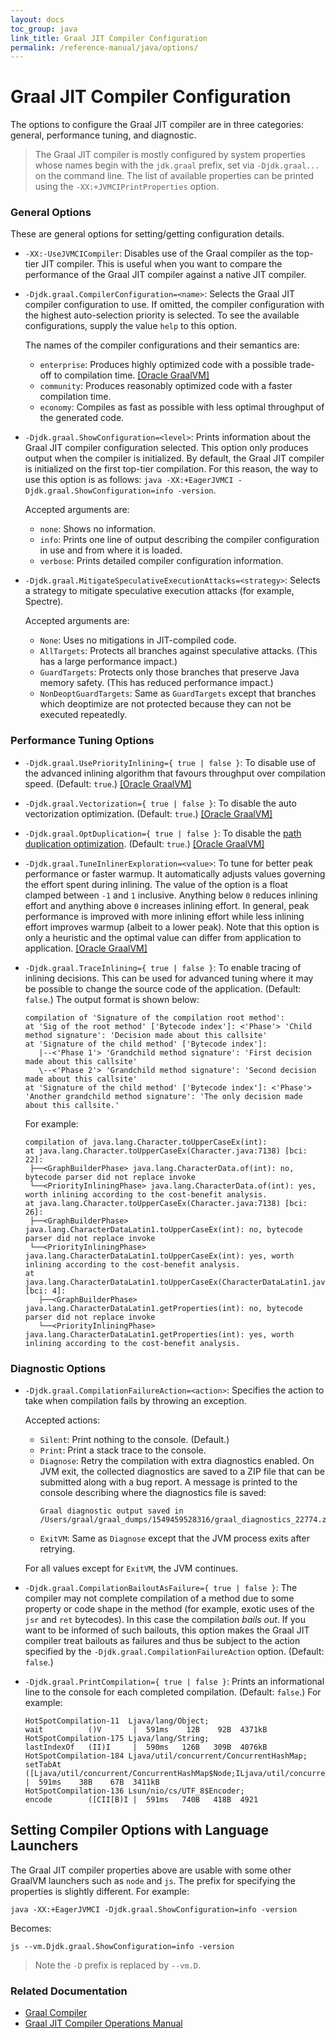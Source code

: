 ```yaml
---
layout: docs
toc_group: java
link_title: Graal JIT Compiler Configuration
permalink: /reference-manual/java/options/
---
```


# Graal JIT Compiler Configuration

The options to configure the Graal JIT compiler are in three categories: general, performance tuning, and diagnostic.

>The Graal JIT compiler is mostly configured by system properties whose names begin with the `jdk.graal` prefix, set via `-Djdk.graal...` on the command line.
The list of available properties can be printed using the `-XX:+JVMCIPrintProperties` option.

### General Options

These are general options for setting/getting configuration details.

* `-XX:-UseJVMCICompiler`: Disables use of the Graal compiler as the top-tier JIT compiler.
This is useful when you want to compare the performance of the Graal JIT compiler against a native JIT compiler.
* `-Djdk.graal.CompilerConfiguration=<name>`: Selects the Graal JIT compiler configuration to use.
If omitted, the compiler configuration with the highest auto-selection priority is selected.
To see the available configurations, supply the value `help` to this option.

    The names of the compiler configurations and their semantics are:
    * `enterprise`: Produces highly optimized code with a possible trade-off to compilation time. <a href="https://www.oracle.com/java/graalvm/" class="enterprise">[Oracle GraalVM]</a>
    * `community`: Produces reasonably optimized code with a faster compilation time.
    * `economy`: Compiles as fast as possible with less optimal throughput of the generated code.

* `-Djdk.graal.ShowConfiguration=<level>`: Prints information about the Graal JIT compiler configuration selected.
    This option only produces output when the compiler is initialized. By default, the Graal JIT compiler is
    initialized on the first top-tier compilation. For this reason, the way to use this option
    is as follows: `java -XX:+EagerJVMCI -Djdk.graal.ShowConfiguration=info -version`.

    Accepted arguments are:
    * `none`: Shows no information.
    * `info`: Prints one line of output describing the compiler configuration in use and from where it is loaded.
    * `verbose`: Prints detailed compiler configuration information.

* `-Djdk.graal.MitigateSpeculativeExecutionAttacks=<strategy>`: Selects a strategy to mitigate speculative
    execution attacks (for example, Spectre).

    Accepted arguments are:
    * `None`: Uses no mitigations in JIT-compiled code.
    * `AllTargets`: Protects all branches against speculative attacks. (This has a large performance impact.)
    * `GuardTargets`: Protects only those branches that preserve Java memory safety. (This has reduced performance impact.)
    * `NonDeoptGuardTargets`: Same as `GuardTargets` except that branches which deoptimize are not protected because they can not be executed repeatedly.

### Performance Tuning Options

* `-Djdk.graal.UsePriorityInlining={ true | false }`: To disable use of the advanced inlining
algorithm that favours throughput over compilation speed. (Default: `true`.) <a href="https://www.oracle.com/uk/java/graalvm/" class="enterprise">[Oracle GraalVM]</a>
* `-Djdk.graal.Vectorization={ true | false }`: To disable the auto vectorization optimization. (Default: `true`.)
<a href="https://www.oracle.com/uk/java/graalvm/" class="enterprise">[Oracle GraalVM]</a>
* `-Djdk.graal.OptDuplication={ true | false }`: To disable the [path duplication optimization](http://ssw.jku.at/General/Staff/Leopoldseder/DBDS_CGO18_Preprint.pdf). (Default: `true`.) <a href="https://www.oracle.com/uk/java/graalvm/" class="enterprise">[Oracle GraalVM]</a>
* `-Djdk.graal.TuneInlinerExploration=<value>`: To tune for better peak performance or faster warmup.
It automatically adjusts values governing the effort spent during inlining. The value of the option is
a float clamped between `-1` and `1` inclusive. Anything below
`0` reduces inlining effort and anything above `0` increases
inlining effort. In general, peak performance is improved with more inlining effort
while less inlining effort improves warmup (albeit to a lower peak). Note that this
option is only a heuristic and the optimal value can differ from application to application. <a href="https://www.oracle.com/downloads/graalvm-downloads.html" class="enterprise">[Oracle GraalVM]</a>
* `-Djdk.graal.TraceInlining={ true | false }`: To enable tracing of inlining decisions. This can be used for advanced tuning where it may be possible to change the source code of the application. (Default: `false`.) 
    The output format is shown below:

    ```
    compilation of 'Signature of the compilation root method':
  at 'Sig of the root method' ['Bytecode index']: <'Phase'> 'Child method signature': 'Decision made about this callsite'
    at 'Signature of the child method' ['Bytecode index']:
       |--<'Phase 1'> 'Grandchild method signature': 'First decision made about this callsite'
       \--<'Phase 2'> 'Grandchild method signature': 'Second decision made about this callsite'
    at 'Signature of the child method' ['Bytecode index']: <'Phase'> 'Another grandchild method signature': 'The only decision made about this callsite.'
    ```

    For example:
    ```
    compilation of java.lang.Character.toUpperCaseEx(int):
  at java.lang.Character.toUpperCaseEx(Character.java:7138) [bci: 22]:
     ├──<GraphBuilderPhase> java.lang.CharacterData.of(int): no, bytecode parser did not replace invoke
     └──<PriorityInliningPhase> java.lang.CharacterData.of(int): yes, worth inlining according to the cost-benefit analysis.
  at java.lang.Character.toUpperCaseEx(Character.java:7138) [bci: 26]:
     ├──<GraphBuilderPhase> java.lang.CharacterDataLatin1.toUpperCaseEx(int): no, bytecode parser did not replace invoke
     └──<PriorityInliningPhase> java.lang.CharacterDataLatin1.toUpperCaseEx(int): yes, worth inlining according to the cost-benefit analysis.
    at java.lang.CharacterDataLatin1.toUpperCaseEx(CharacterDataLatin1.java:223) [bci: 4]:
       ├──<GraphBuilderPhase> java.lang.CharacterDataLatin1.getProperties(int): no, bytecode parser did not replace invoke
       └──<PriorityInliningPhase> java.lang.CharacterDataLatin1.getProperties(int): yes, worth inlining according to the cost-benefit analysis.
     ```

### Diagnostic Options

* `-Djdk.graal.CompilationFailureAction=<action>`: Specifies the action to take when compilation fails by throwing an exception.

    Accepted actions:
    * `Silent`: Print nothing to the console. (Default.)
    * `Print`: Print a stack trace to the console.
    * `Diagnose`: Retry the compilation with extra diagnostics enabled. On JVM exit, the collected
       diagnostics are saved to a ZIP file that can be submitted along with a bug report. A message
       is printed to the console describing where the diagnostics file is saved:
        ```
      Graal diagnostic output saved in /Users/graal/graal_dumps/1549459528316/graal_diagnostics_22774.zip
        ```
    * `ExitVM`: Same as `Diagnose` except that the JVM process exits after retrying.

    For all values except for `ExitVM`, the JVM continues.
* `-Djdk.graal.CompilationBailoutAsFailure={ true | false }`: The compiler may not complete compilation of a method due
 to some property or code shape in the method (for example, exotic uses of the `jsr` and `ret` bytecodes). In this
 case the compilation _bails out_. If you want to be informed of such bailouts, this option makes the Graal JIT compiler
 treat bailouts as failures and thus be subject to the action specified by the
 `-Djdk.graal.CompilationFailureAction` option. (Default: `false`.)
* `-Djdk.graal.PrintCompilation={ true | false }`: Prints an informational line to the console for each completed compilation. (Default: `false`.)
  For example:
  ```
  HotSpotCompilation-11  Ljava/lang/Object;                            wait          ()V       |  591ms    12B    92B  4371kB
  HotSpotCompilation-175 Ljava/lang/String;                            lastIndexOf   (II)I     |  590ms   126B   309B  4076kB
  HotSpotCompilation-184 Ljava/util/concurrent/ConcurrentHashMap;      setTabAt      ([Ljava/util/concurrent/ConcurrentHashMap$Node;ILjava/util/concurrent/ConcurrentHashMap$Node;)V  |  591ms    38B    67B  3411kB
  HotSpotCompilation-136 Lsun/nio/cs/UTF_8$Encoder;                    encode        ([CII[B)I |  591ms   740B   418B  4921
  ```

## Setting Compiler Options with Language Launchers

The Graal JIT compiler properties above are usable with some other GraalVM launchers such as `node` and `js`. 
The prefix for specifying the properties is slightly different.
For example:
```shell
java -XX:+EagerJVMCI -Djdk.graal.ShowConfiguration=info -version
```

Becomes:
```shell
js --vm.Djdk.graal.ShowConfiguration=info -version
```

> Note the `-D` prefix is replaced by `--vm.D`.

### Related Documentation

- [Graal Compiler](compiler.md)
- [Graal JIT Compiler Operations Manual](Operations.md)